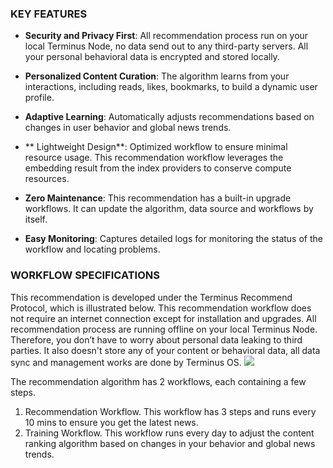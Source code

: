 ### KEY FEATURES
- **Security and Privacy First**: All recommendation process run on your local Terminus Node, no data send out to any third-party servers.  All your personal behavioral data is encrypted and stored locally.

- **Personalized Content Curation**: The algorithm learns from your interactions, including reads, likes, bookmarks, to build a dynamic user profile.

- **Adaptive Learning**: Automatically adjusts recommendations based on changes in user behavior and global news trends. 

- ** Lightweight Design**: Optimized workflow to ensure minimal resource usage. This recommendation workflow leverages the embedding result from the index providers to conserve compute resources.

- **Zero Maintenance**: This recommendation has a built-in upgrade workflows. It can update the algorithm, data source and workflows by itself.

- **Easy Monitoring**: Captures detailed logs for monitoring the status of the workflow and locating problems.

### WORKFLOW SPECIFICATIONS
This recommendation is developed under the Terminus Recommend Protocol, which is illustrated below. This recommendation workflow does not require an internet connection except for installation and upgrades. All recommendation process are running offline on your local Terminus Node. Therefore, you don’t have to worry about personal data leaking to third parties. It also doesn't store any of your content or behavioral data, all data sync and management works are done by Terminus OS. 
![](https://www.cflowapps.com/wp-content/uploads/2023/04/Lucidchart.png)

The recommendation algorithm has 2 workflows, each containing a few steps. 
1. Recommendation Workflow. This workflow has 3 steps and runs every 10 mins to ensure you get the latest news.
2. Training Workflow. This workflow runs every day to adjust the content ranking algorithm based on changes in your behavior and global news trends.
